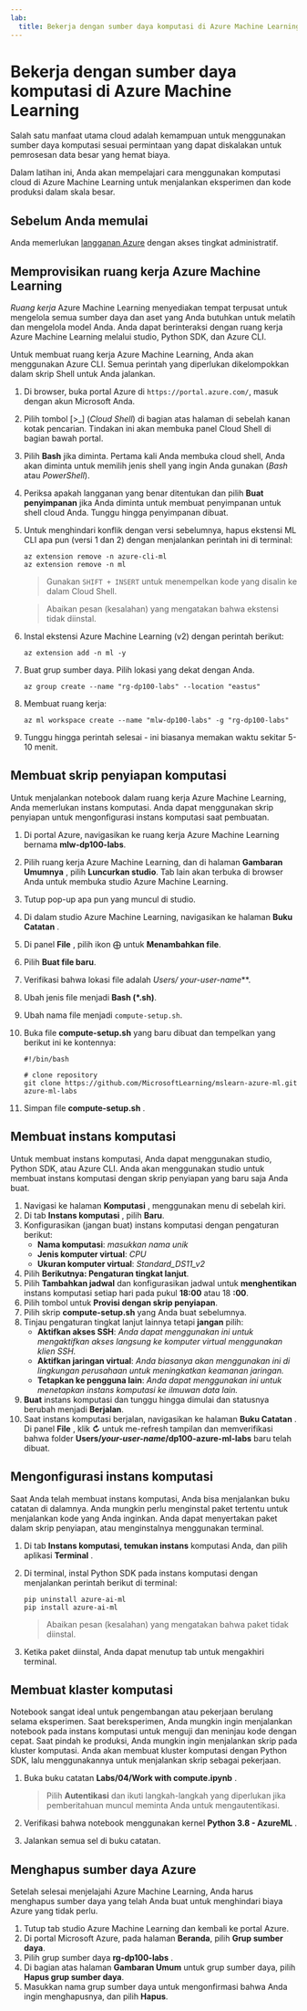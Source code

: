 ```yaml
---
lab:
  title: Bekerja dengan sumber daya komputasi di Azure Machine Learning
---
```


# Bekerja dengan sumber daya komputasi di Azure Machine Learning

Salah satu manfaat utama cloud adalah kemampuan untuk menggunakan sumber daya komputasi sesuai permintaan yang dapat diskalakan untuk pemrosesan data besar yang hemat biaya.

Dalam latihan ini, Anda akan mempelajari cara menggunakan komputasi cloud di Azure Machine Learning untuk menjalankan eksperimen dan kode produksi dalam skala besar.

## Sebelum Anda memulai

Anda memerlukan [langganan Azure](https://azure.microsoft.com/free?azure-portal=true) dengan akses tingkat administratif.

## Memprovisikan ruang kerja Azure Machine Learning

*Ruang kerja* Azure Machine Learning menyediakan tempat terpusat untuk mengelola semua sumber daya dan aset yang Anda butuhkan untuk melatih dan mengelola model Anda. Anda dapat berinteraksi dengan ruang kerja Azure Machine Learning melalui studio, Python SDK, dan Azure CLI.

Untuk membuat ruang kerja Azure Machine Learning, Anda akan menggunakan Azure CLI. Semua perintah yang diperlukan dikelompokkan dalam skrip Shell untuk Anda jalankan.

1. Di browser, buka portal Azure di `https://portal.azure.com/`, masuk dengan akun Microsoft Anda.
1. Pilih tombol \[>_] (*Cloud Shell*) di bagian atas halaman di sebelah kanan kotak pencarian. Tindakan ini akan membuka panel Cloud Shell di bagian bawah portal.
1. Pilih **Bash** jika diminta. Pertama kali Anda membuka cloud shell, Anda akan diminta untuk memilih jenis shell yang ingin Anda gunakan (*Bash* atau *PowerShell*). 
1. Periksa apakah langganan yang benar ditentukan dan pilih **Buat penyimpanan** jika Anda diminta untuk membuat penyimpanan untuk shell cloud Anda. Tunggu hingga penyimpanan dibuat.
1. Untuk menghindari konflik dengan versi sebelumnya, hapus ekstensi ML CLI apa pun (versi 1 dan 2) dengan menjalankan perintah ini di terminal:

    ```azurecli
    az extension remove -n azure-cli-ml
    az extension remove -n ml
    ```

    > Gunakan `SHIFT + INSERT` untuk menempelkan kode yang disalin ke dalam Cloud Shell. 

    > Abaikan pesan (kesalahan) yang mengatakan bahwa ekstensi tidak diinstal. 

1. Instal ekstensi Azure Machine Learning (v2) dengan perintah berikut:
    
    ```azurecli
    az extension add -n ml -y
    ```

1. Buat grup sumber daya. Pilih lokasi yang dekat dengan Anda.

    ```azurecli
    az group create --name "rg-dp100-labs" --location "eastus"
    ```

1. Membuat ruang kerja:

    ```azurecli
    az ml workspace create --name "mlw-dp100-labs" -g "rg-dp100-labs"
    ```

1. Tunggu hingga perintah selesai - ini biasanya memakan waktu sekitar 5-10 menit. 

## Membuat skrip penyiapan komputasi

Untuk menjalankan notebook dalam ruang kerja Azure Machine Learning, Anda memerlukan instans komputasi. Anda dapat menggunakan skrip penyiapan untuk mengonfigurasi instans komputasi saat pembuatan.

1. Di portal Azure, navigasikan ke ruang kerja Azure Machine Learning bernama **mlw-dp100-labs**.
1. Pilih ruang kerja Azure Machine Learning, dan di halaman **Gambaran Umumnya** , pilih **Luncurkan studio**. Tab lain akan terbuka di browser Anda untuk membuka studio Azure Machine Learning.
1. Tutup pop-up apa pun yang muncul di studio.
1. Di dalam studio Azure Machine Learning, navigasikan ke halaman **Buku Catatan** .
1. Di panel **File** , pilih ikon &#10753; untuk **Menambahkan file**. 
1. Pilih **Buat file baru**.
1. Verifikasi bahwa lokasi file adalah **Users/* your-user-name***.
1. Ubah jenis file menjadi **Bash (*.sh)**.
1. Ubah nama file menjadi `compute-setup.sh`.
1. Buka file **compute-setup.sh** yang baru dibuat dan tempelkan yang berikut ini ke kontennya:

    ```azurecli
    #!/bin/bash

    # clone repository
    git clone https://github.com/MicrosoftLearning/mslearn-azure-ml.git azure-ml-labs
    ```

1. Simpan file **compute-setup.sh** .

## Membuat instans komputasi

Untuk membuat instans komputasi, Anda dapat menggunakan studio, Python SDK, atau Azure CLI. Anda akan menggunakan studio untuk membuat instans komputasi dengan skrip penyiapan yang baru saja Anda buat.

1. Navigasi ke halaman **Komputasi** , menggunakan menu di sebelah kiri.
1. Di tab **Instans komputasi** , pilih **Baru**.
1. Konfigurasikan (jangan buat) instans komputasi dengan pengaturan berikut: 
    - **Nama komputasi**: *masukkan nama unik*
    - **Jenis komputer virtual**: *CPU*
    - **Ukuran komputer virtual**: *Standard_DS11_v2*
1. Pilih **Berikutnya: Pengaturan tingkat lanjut**.
1. Pilih **Tambahkan jadwal** dan konfigurasikan jadwal untuk **menghentikan** instans komputasi setiap hari pada pukul **18:00** atau 18 **:00**. 
1. Pilih tombol untuk **Provisi dengan skrip penyiapan**. 
1. Pilih skrip **compute-setup.sh** yang Anda buat sebelumnya.
1. Tinjau pengaturan tingkat lanjut lainnya tetapi **jangan** pilih:
    - **Aktifkan akses SSH**: *Anda dapat menggunakan ini untuk mengaktifkan akses langsung ke komputer virtual menggunakan klien SSH.*
    - **Aktifkan jaringan virtual**: *Anda biasanya akan menggunakan ini di lingkungan perusahaan untuk meningkatkan keamanan jaringan.*
    - **Tetapkan ke pengguna lain**: *Anda dapat menggunakan ini untuk menetapkan instans komputasi ke ilmuwan data lain.*
1. **Buat** instans komputasi dan tunggu hingga dimulai dan statusnya berubah menjadi **Berjalan**.
1. Saat instans komputasi berjalan, navigasikan ke halaman **Buku Catatan** . Di panel **File** , klik **&#8635;** untuk me-refresh tampilan dan memverifikasi bahwa folder **Users/*your-user-name*/dp100-azure-ml-labs** baru telah dibuat. 

## Mengonfigurasi instans komputasi

Saat Anda telah membuat instans komputasi, Anda bisa menjalankan buku catatan di dalamnya. Anda mungkin perlu menginstal paket tertentu untuk menjalankan kode yang Anda inginkan. Anda dapat menyertakan paket dalam skrip penyiapan, atau menginstalnya menggunakan terminal.

1. Di tab **Instans komputasi, temukan instans** komputasi Anda, dan pilih aplikasi **Terminal** .
1. Di terminal, instal Python SDK pada instans komputasi dengan menjalankan perintah berikut di terminal:

    ```
    pip uninstall azure-ai-ml
    pip install azure-ai-ml
    ```

    > Abaikan pesan (kesalahan) yang mengatakan bahwa paket tidak diinstal.

1. Ketika paket diinstal, Anda dapat menutup tab untuk mengakhiri terminal. 

## Membuat klaster komputasi

Notebook sangat ideal untuk pengembangan atau pekerjaan berulang selama eksperimen. Saat bereksperimen, Anda mungkin ingin menjalankan notebook pada instans komputasi untuk menguji dan meninjau kode dengan cepat. Saat pindah ke produksi, Anda mungkin ingin menjalankan skrip pada kluster komputasi. Anda akan membuat kluster komputasi dengan Python SDK, lalu menggunakannya untuk menjalankan skrip sebagai pekerjaan.

1. Buka buku catatan **Labs/04/Work with compute.ipynb** .

    > Pilih **Autentikasi** dan ikuti langkah-langkah yang diperlukan jika pemberitahuan muncul meminta Anda untuk mengautentikasi. 

1. Verifikasi bahwa notebook menggunakan kernel **Python 3.8 - AzureML** . 
1. Jalankan semua sel di buku catatan.

## Menghapus sumber daya Azure

Setelah selesai menjelajahi Azure Machine Learning, Anda harus menghapus sumber daya yang telah Anda buat untuk menghindari biaya Azure yang tidak perlu.

1. Tutup tab studio Azure Machine Learning dan kembali ke portal Azure.
1. Di portal Microsoft Azure, pada halaman **Beranda**, pilih **Grup sumber daya**.
1. Pilih grup sumber daya **rg-dp100-labs** .
1. Di bagian atas halaman **Gambaran Umum** untuk grup sumber daya, pilih **Hapus grup sumber daya**. 
1. Masukkan nama grup sumber daya untuk mengonfirmasi bahwa Anda ingin menghapusnya, dan pilih **Hapus**.
